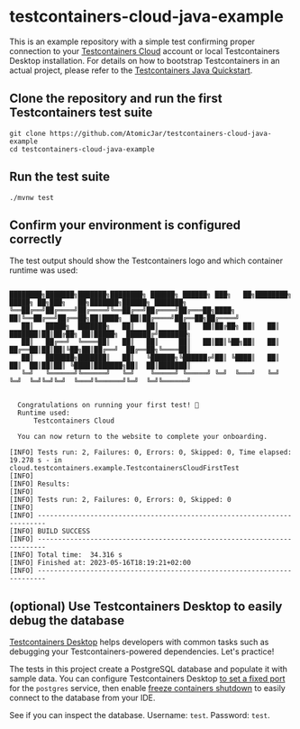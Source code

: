 # testcontainers-cloud-java-example

This is an example repository with a simple test confirming proper connection to your [Testcontainers Cloud](https://app.testcontainers.cloud) account or local Testcontainers Desktop installation. 
For details on how to bootstrap Testcontainers in an actual project, please refer to the [Testcontainers Java Quickstart](https://github.com/testcontainers/testcontainers-java-spring-boot-quickstart).

## Clone the repository and run the first Testcontainers test suite

```
git clone https://github.com/AtomicJar/testcontainers-cloud-java-example
cd testcontainers-cloud-java-example
```

## Run the test suite

`./mvnw test`

## Confirm your environment is configured correctly

The test output should show the Testcontainers logo and which container runtime was used:  

```shell

████████╗███████╗███████╗████████╗ ██████╗ ██████╗ ███╗   ██╗████████╗ █████╗ ██╗███╗   ██╗███████╗██████╗ ███████╗ 
╚══██╔══╝██╔════╝██╔════╝╚══██╔══╝██╔════╝██╔═══██╗████╗  ██║╚══██╔══╝██╔══██╗██║████╗  ██║██╔════╝██╔══██╗██╔════╝ 
   ██║   █████╗  ███████╗   ██║   ██║     ██║   ██║██╔██╗ ██║   ██║   ███████║██║██╔██╗ ██║█████╗  ██████╔╝███████╗ 
   ██║   ██╔══╝  ╚════██║   ██║   ██║     ██║   ██║██║╚██╗██║   ██║   ██╔══██║██║██║╚██╗██║██╔══╝  ██╔══██╗╚════██║ 
   ██║   ███████╗███████║   ██║   ╚██████╗╚██████╔╝██║ ╚████║   ██║   ██║  ██║██║██║ ╚████║███████╗██║  ██║███████║ 
   ╚═╝   ╚══════╝╚══════╝   ╚═╝    ╚═════╝ ╚═════╝ ╚═╝  ╚═══╝   ╚═╝   ╚═╝  ╚═╝╚═╝╚═╝  ╚═══╝╚══════╝╚═╝  ╚═╝╚══════╝ 
  
  
  Congratulations on running your first test! 🎉
  Runtime used: 
      Testcontainers Cloud
 
  You can now return to the website to complete your onboarding.

[INFO] Tests run: 2, Failures: 0, Errors: 0, Skipped: 0, Time elapsed: 19.278 s - in cloud.testcontainers.example.TestcontainersCloudFirstTest
[INFO]
[INFO] Results:
[INFO]
[INFO] Tests run: 2, Failures: 0, Errors: 0, Skipped: 0
[INFO]
[INFO] ------------------------------------------------------------------------
[INFO] BUILD SUCCESS
[INFO] ------------------------------------------------------------------------
[INFO] Total time:  34.316 s
[INFO] Finished at: 2023-05-16T18:19:21+02:00
[INFO] ------------------------------------------------------------------------
```

## (optional) Use Testcontainers Desktop to easily debug the database

[Testcontainers Desktop](https://testcontainers.com/desktop/) helps developers with common tasks such as debugging your Testcontainers-powered dependencies. Let's practice!

The tests in this project create a PostgreSQL database and populate it with sample data. You can configure Testcontainers Desktop [to set a fixed port](https://newsletter.testcontainers.com/announcements/set-fixed-ports-to-easily-debug-development-services) for the `postgres` service, then enable [freeze containers shutdown](https://newsletter.testcontainers.com/announcements/freeze-containers-to-prevent-their-shutdown-while-you-debug) to easily connect to the database from your IDE. 

See if you can inspect the database. Username: `test`. Password: `test`.
 